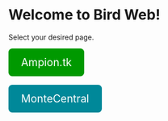 # Welcome to Bird Web!
Select your desired page.

<style>
    .atk {
        display: inline-block;
        padding: 15px 25px;
        border-radius: 7.5px;
        background-color: #009900; 
        color: #ffffff;
        text-decoration: none;
        font-size: 1.5em
    }
    .atk:hover {
        color: #ffffff
    }
    .mtc {
        display: inline-block;
        padding: 15px 25px;
        border-radius: 7.5px;
        background-color: #008899; 
        color: #ffffff;
        text-decoration: none;
        font-size: 1.5em
    }
    .mtc:hover {
        color: #ffffff
    }
</style>

<a href="ampiontk" class="atk">Ampion.tk</a><br><br>
<a href="montecentral" class="mtc">MonteCentral</a>
